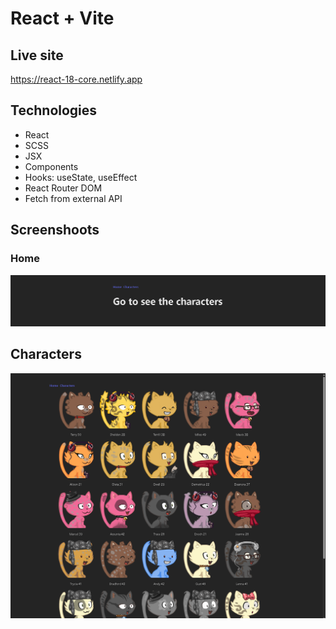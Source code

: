 # React + Vite

## Live site
https://react-18-core.netlify.app

## Technologies

- React
- SCSS
- JSX
- Components
- Hooks: useState, useEffect
- React Router DOM
- Fetch from external API

## Screenshoots
### Home
![1_MAIN](./src/images/1_MAIN.png)

## Characters
![1_CHARACTERS](./src/images/2_CHARACTERS.png)
